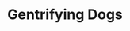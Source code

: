 ---
pid: MX244
title: Gentrifying Dogs
location_transcription: Any Grassy Area?
zipcode: '19143'
outside_phl: 
neighborhood: University City
age: '43'
age_range: 40-49
instagram: 
image_file_name: MX_244.jpg
proposal_transcription: How do dogs + residents interact?
topic: Animals,Gentrification
topic_summary: 0, 0
type: Garden,Sculpture Statue
keywords_other: dogs, gentrification
credit: Scott Dinsmore
image_labels: 
twitter: 
facebook: 
permalink: "/monuments/mx244/"
layout: item-page
---